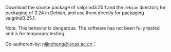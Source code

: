 Download the source package of valgrind3.25.1 and the `debian` directory for packaging of 3.24 in Debian, and use them directly for packaging valgrind3.25.1.

Note: This behavior is dangerous. The software has not been fully tested and is for temporary testing.


Co-authored-by: <nijincheng@iscas.ac.cn>；
